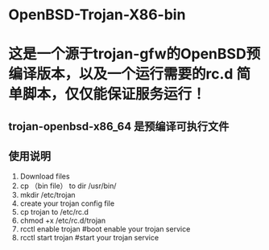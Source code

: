 # OpenBSD-Trojan-X86-bin
# 这是一个源于trojan-gfw的OpenBSD预编译版本，以及一个运行需要的rc.d 简单脚本，仅仅能保证服务运行！

## trojan-openbsd-x86_64 是预编译可执行文件

## 使用说明

1. Download files
2. cp （bin file） to dir /usr/bin/
3. mkdir /etc/trojan
4. create your trojan config file 
5. cp trojan to /etc/rc.d 
6. chmod +x /etc/rc.d/trojan
7. rcctl enable trojan #boot enable your trojan service
8. rcctl start trojan #start your trojan service
